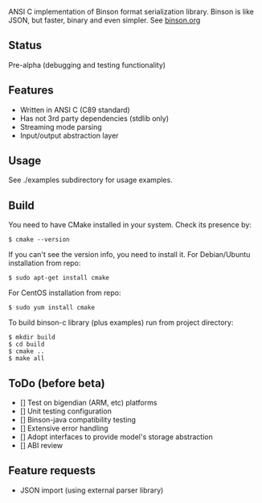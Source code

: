 ANSI C implementation of Binson format serialization library. Binson is like JSON, but faster, binary and
even simpler. See [binson.org](http://binson.org/)

Status
---------

Pre-alpha (debugging and testing functionality)

Features
---------

* Written in ANSI C (C89 standard)
* Has not 3rd party dependencies (stdlib only)
* Streaming mode parsing
* Input/output abstraction layer


Usage
---------

See ./examples subdirectory for usage examples.


Build
---------

You need to have CMake installed in your system.
Check its presence by:

`
$ cmake --version
`

If you can't see the version info, you need to install it.
For Debian/Ubuntu installation from repo:

`
$ sudo apt-get install cmake
`

For CentOS installation from repo:

`
$ sudo yum install cmake
`


To build binson-c library (plus examples) run from project directory:

```
$ mkdir build
$ cd build
$ cmake ..
$ make all
```

ToDo (before beta)
---------
- [] Test on bigendian (ARM, etc) platforms
- [] Unit testing configuration
- [] Binson-java compatibility testing
- [] Extensive error handling
- [] Adopt interfaces to provide model's storage abstraction
- [] ABI review


Feature requests
---------

* JSON import (using external parser library)

